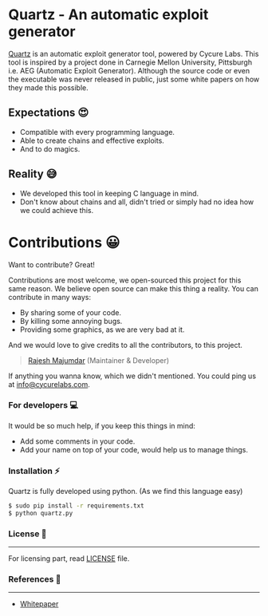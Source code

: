 # Quartz - An automatic exploit generator

[Quartz](https://cycurelabs.com/quartz) is an automatic exploit generator tool, powered by Cycure Labs. This tool is inspired by a project done in Carnegie Mellon University, Pittsburgh i.e. AEG (Automatic Exploit Generator). Although the source code or even the executable was never released in public, just some white papers on how they made this possible.

## Expectations :heart_eyes:

  - Compatible with every programming language.
  - Able to create chains and effective exploits. 
  - And to do magics.

## Reality :sweat_smile:

  - We developed this tool in keeping C language in mind.
  - Don't know about chains and all, didn't tried or simply had no idea how we could achieve this.


# Contributions :grinning:

Want to contribute? Great!

Contributions are most welcome, we open-sourced this project for this same reason. We believe open source can make this thing a reality. You can contribute in many ways:
  - By sharing some of your code.
  - By killing some annoying bugs.
  - Providing some graphics, as we are very bad at it.

And we would love to give credits to all the contributors, to this project.

> [Rajesh Majumdar](mailto://rajesh@cycurelabs.com) (Maintainer & Developer)

If anything you wanna know, which we didn't mentioned. You could ping us at [info@cycurelabs.com](mailto://info@cycurelabs.com).

### For developers :computer:

It would be so much help, if you keep this things in mind:

* Add some comments in your code.
* Add your name on top of your code, would help us to manage things.

### Installation :zap:

Quartz is fully developed using python. (As we find this language easy)

```sh
$ sudo pip install -r requirements.txt
$ python quartz.py
```

### License :scroll:
----

For licensing part, read [LICENSE](https://github.com/CycureLabs/Quartz/LICENSE) file.

### References :ledger:
----

* [Whitepaper](http://security.ece.cmu.edu/aeg/aeg-current.pdf)

